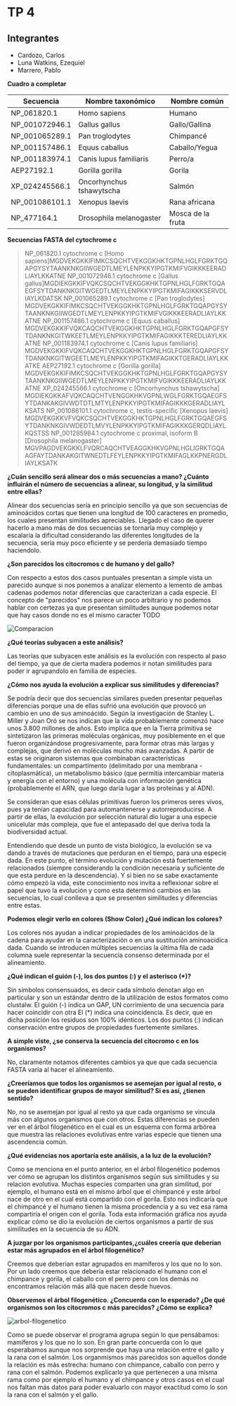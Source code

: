# TP 4

## Integrantes
* Cardozo, Carlos
* Luna Watkins, Ezequiel
* Marrero, Pablo

**Cuadro a completar**

| Secuencia      | Nombre taxonómico        | Nombre común      |
|----------------|--------------------------|-------------------|
| NP_061820.1    | Homo sapiens             | Humano            |
| NP_001072946.1 | Gallus gallus            | Gallo/Gallina     |
| NP_001065289.1 | Pan troglodytes          | Chimpancé         |
| NP_001157486.1 | Equus caballus           | Caballo/Yegua     |
| NP_001183974.1 | Canis lupus familiaris   | Perro/a           |
| AEP27192.1     | Gorilla gorilla          | Gorila            |
| XP_024245566.1 | Oncorhynchus tshawytscha | Salmón            |
| NP_001086101.1 | Xenopus laevis           | Rana africana     |
| NP_477164.1    | Drosophila melanogaster  | Mosca de la fruta |


**Secuencias FASTA del cytochrome c**

>NP_061820.1 cytochrome c [Homo sapiens]MGDVEKGKKIFIMKCSQCHTVEKGGKHKTGPNLHGLFGRKTGQAPGYSYTAANKNKGIIWGEDTLMEYLENPKKYIPGTKMIFVGIKKKEERADLIAYLKKATNE
>NP_001072946.1 cytochrome c [Gallus gallus]MGDIEKGKKIFVQKCSQCHTVEKGGKHKTGPNLHGLFGRKTGQAEGFSYTDANKNKGITWGEDTLMEYLENPKKYIPGTKMIFAGIKKKSERVDLIAYLKDATSK
>NP_001065289.1 cytochrome c [Pan troglodytes]
MGDVEKGKKIFIMKCSQCHTVEKGGKHKTGPNLHGLFGRKTGQAPGYSYTAANKNKGIIWGEDTLMEYLENPKKYIPGTKMIFVGIKKKEERADLIAYLKKATNE
>NP_001157486.1 cytochrome c [Equus caballus]
MGDVEKGKKIFVQKCAQCHTVEKGGKHKTGPNLHGLFGRKTGQAPGFSYTDANKNKGITWKEETLMEYLENPKKYIPGTKMIFAGIKKKTEREDLIAYLKKATNE
>NP_001183974.1 cytochrome c [Canis lupus familiaris]
MGDVEKGKKIFVQKCAQCHTVEKGGKHKTGPNLHGLFGRKTGQAPGFSYTDANKNKGITWGEETLMEYLENPKKYIPGTKMIFAGIKKTGERADLIAYLKKATKE
>AEP27192.1 cytochrome c [Gorilla gorilla]
MGDVEKGKKIFIMKCSQCHTVEKGGKHKTGPNLHGLFGRKTGQAPGYSYTAANKNKGIIWGEDTLMEYLENPKKYIPGTKMIFVGIKKKEERADLIAYLKKATNE
>XP_024245566.1 cytochrome c [Oncorhynchus tshawytscha]
MGDIEKGKKAFVQKCAQCHTVENGGKHKVGPNLWGLFGRKTGQAEGFSYTDANKAKGIVWDTDTLMTYLENPKKYIPGTKMIFAGIKKKGERADLIAYLKSATS
>NP_001086101.1 cytochrome c, testis-specific [Xenopus laevis]
MGDVEKGKKVFVQKCSQCHTVEKGGKHKTGPNLHGLFGRKTGQAEGFSYTDANKNKGIVWDEDTLMVYLENPKKYIPGTKMIFAGIKKKGERQDLIAYLKQSTSS
>NP_001285984.1 cytochrome c proximal, isoform B [Drosophila melanogaster]
MGVPAGDVEKGKKLFVQRCAQCHTVEAGGKHKVGPNLHGLIGRKTGQAAGFAYTDANKAKGITWNEDTLFEYLENPKKYIPGTKMIFAGLKKPNERGDLIAYLKSATK

**¿Cuán sencillo será alinear dos o más secuencias a mano? ¿Cuánto influirán el número de secuencias a alinear, su longitud, y la similitud entre ellas?**

Alinear dos secuencias sería en principio sencillo ya que son secuencias de aminoácidos cortas que tienen una longitud de 100 caracteres en promedio, los cuales presentan similitudes apreciables. 
Llegado el caso de querer hacerlo a mano más de dos secuencias se tornaría muy complejo y escalaría la dificultad considerando las diferentes longitudes de la secuencia, sería muy poco eficiente y se perdería demasiado tiempo haciendolo.

**¿Son parecidos los citocromos c de humano y del gallo?**

Con respecto a estos dos casos puntuales presentan a simple vista un parecido aunque si nos ponemos a analizar elemento a lemento de ambas cadenas podemos notar diferencias que caracterizan a cada especie. 
El concepto de "parecidos" nos parece un poco arbitrario y no podemos hablar con certezas ya que presentan similitudes aunque podemos notar que hay casos donde no es el mismo caracter TODO

![Comparacion](https://i.imgur.com/9FzjriI.png)

**¿Qué teorías subyacen a este análisis?**

Las teorías que subyacen este análisis es la evolución con respecto al paso del tiempo, ya que de cierta madera podemos ir notan similitudes para poder ir agrupandolo en familia de especies.

**¿Cómo nos ayuda la evolución a explicar sus similitudes y diferencias?**

Se podría decir que dos secuencias similares pueden presentar pequeñas diferencias porque una de ellas sufrió una evolución que provocó un cambio en uno de sus aminoácido. Según la investigación de Stanley L. Miller y Joan Oró se nos indican que la vida probablemente comenzó hace unos 3.800 millones de años. 
Esto implica que en la Tierra primitiva se sintetizaron las primeras moléculas orgánicas, muy posiblemente en el que fueron organizándose progresivamente, para formar otras más largas y complejas, que derivó en moléculas mucho más avanzadas. 
A partir de estas se originaron sistemas que combinaban características fundamentales: un compartimento (delimitado por una membrana - citoplasmática), un metabolismo básico (que permitía intercambiar materia y energía con el entorno) y una molécula con información genética (probablemente el ARN, que luego daría lugar a las proteínas y al ADN). 

Se consideran que esas células primitivas fueron los primeros seres vivos, pues ya tenían capacidad para automantenerse y autorreproducirse. A partir de ellas, la evolución por selección natural dio lugar a una especie unicelular más compleja, que fue el antepasado del que deriva toda la biodiversidad actual. 

Entendiendo que desde un punto de vista biológico, la evolución se va dando a través de mutaciones que perduran en el tiempo, para una especie dada. En este punto, el término evolución y mutación está fuertemente relacionados (siempre considerando la condición necesaria y suficiente de que esta perdure en la descendencia). Y si bien no se sabe exactamente cómo empezó la vida, este conocimiento nos invita a reflexionar sobre el papel que tuvo la evolución y como esta determinó cambios en las secuencias, lo cual conlleva a que se presenten similitudes y diferencias entre estas.

**Podemos elegir verlo en colores (Show Color) ¿Qué indican los colores?**

Los colores nos ayudan a indicar propiedades de los aminoácidos de la cadena para ayudar en la caracterización o en una sustitución aminoacídica dada. Cuando se introducen múltiples secuencias la última fila de cada columna suele representar la secuencia consenso determinada por el alineamiento.

**¿Qué indican el guión (-), los dos puntos (:) y el asterisco (*)?**

Sin símbolos consensuados, es decir cada símbolo denotan algo en particular y son un estándar dentro de la utilización de estos formatos como clustalw.
El guión (-) indica un GAP, UN corrimiento de una secuencia para hacer coincidir con otra
El (*) indica una coincidencia. Es decir, que en dicha posición los residuos son 100% idénticos.
Los dos puntos (:) indican conservación entre grupos de propiedades fuertemente similares.

**A simple viste, ¿se conserva la secuencia del citocromo c en los organismos?**

No, claramente notamos diferentes cambios ya que que cada secuencia FASTA varía al hacer el alineamiento.	

**¿Creeríamos que todos los organismos se asemejan por igual al resto, o se pueden identificar grupos de mayor similitud? Si es así, ¿tienen sentido?**

No, no se asemejan por igual al resto ya que cada organismo se vincula más con algunos organismos que con otros. Estas diferencias se pueden ver en el árbol filogenético en el cual es un esquema con forma arbórea que muestra las relaciones evolutivas entre varias especie que tienen una ascendencia común.

**¿Qué evidencias nos aportaría este análisis, a la luz de la evolución?**

Como se menciona en el punto anterior, en el árbol filogenético podemos ver cómo se agrupan los distintos organismos según sus similitudes y su relacion evolutiva. 
Muchas especies comparten una gran similitud, por ejemplo, el humano está en el mismo árbol que el chimpancé y este árbol nace de otro en el cual está compartido con el gorila. 
Esto nos indicaría que el chimpancé y el humano tienen la misma procedencia y a su vez esa rama compartiría el origen con el gorila. 
Toda esta información gráfica nos ayuda explicar cómo se dio la evolución de ciertos organismos a partir de sus similitudes en la secuencia de su ADN.

**A juzgar por los organismos participantes,¿cuáles creería que deberían estar más agrupados en el árbol filogenético?**

Creemos que deberian estar agrupados en mamíferos y los que no lo son. 
Por un lado creemos que debería estar relacionado el humano con el chimpance y gorila, el caballo con el perro pero con los demás no encontramos relación más allá que nacen desde huevos.

**Observemos el árbol filogenético. ¿Concuerda con lo esperado? ¿De qué organismos son los citocromos c más parecidos? ¿Cómo se explica?**

![arbol-filogenetico](https://i.imgur.com/2hhCQzI.png)

Como se puede observar el programa agrupa según lo que pensábamos: mamíferos y los que no lo son.
En gran parte concuerda con lo que esperabamos aunque nos sorprende que haya una relación entre el gallo y la rana con el salmón.
Los organmismos más parecidos son aquellos donde la relación es más estrecha: humano con chimpance, caballo con perro y rana con el salmón. Podemos explicarlo ya que pertenecen a una misma rama como por ejemplo el humano y el chimpance y otros casos en el cual nos faltan más datos para poder evaluarlo con mayor exactitud como lo son la rana con el salmón y el gallo.